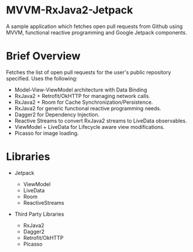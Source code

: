 # MVVM-RxJava2-Jetpack
A sample application which fetches open pull requests from Github using MVVM, functional reactive programming and Google Jetpack components.

# Brief Overview

Fetches the list of open pull requests for the user's public repository specified. Uses the following:
- Model-View-ViewModel architecture with Data Binding
- RxJava2 + Retrofit/OkHTTP for managing network calls.
- RxJava2 + Room for Cache Synchronization/Persistence.
- RxJava2 for generic functional reactive programming needs.
- Dagger2 for Dependency Injection.
- Reactive Streams to convert RxJava2 streams to LiveData observables.
- ViewModel + LiveData for Lifecycle aware view modifications.
- Picasso for image loading.

# Libraries

- Jetpack 
  - ViewModel
  - LiveData
  - Room
  - ReactiveStreams
  
- Third Party Libraries
  - RxJava2
  - Dagger2
  - Retrofit/OkHTTP
  - Picasso

